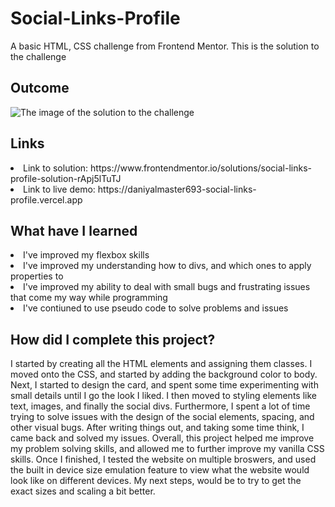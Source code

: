# Social-Links-Profile
A basic HTML, CSS challenge from Frontend Mentor. This is the solution to the challenge

<h2> Outcome </h2>

<img src="https://i.imgur.com/mYct2eC.png" alt="The image of the solution to the challenge">

<h2> Links </h2>

<li> Link to solution: https://www.frontendmentor.io/solutions/social-links-profile-solution-rApj5lTuTJ </li>
<li> Link to live demo: https://daniyalmaster693-social-links-profile.vercel.app </li>

<h2> What have I learned </h2>

<li> I've improved my flexbox skills </li>
<li> I've improved my understanding how to divs, and which ones to apply properties to </li>
<li> I've improved my ability to deal with small bugs and frustrating issues that come my way while programming </li>
<li> I've contiuned to use pseudo code to solve problems and issues </li>

<h2> How did I complete this project? </h2>

<p> I started by creating all the HTML elements and assigning them classes. I moved onto the CSS, and started by adding the background color to body. Next, I started to design the card, and spent some time experimenting with small details until I go the look I liked. I then moved to styling elements like text, images, and finally the social divs. Furthermore, I spent a lot of time trying to solve issues with the design of the social elements, spacing, and other visual bugs. After writing things out, and taking some time think, I came back and solved my issues. Overall, this project helped me improve my problem solving skills, and allowed me to further improve my vanilla CSS skills. Once I finished, I tested the website on multiple broswers, and used the built in device size emulation feature to view what the website would look like on different devices. My next steps, would be to try to get the exact sizes and scaling a bit better. </p>
